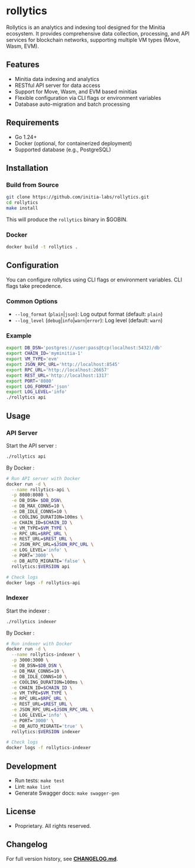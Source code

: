 # rollytics

Rollytics is an analytics and indexing tool designed for the Minitia ecosystem. It provides comprehensive data collection, processing, and API services for blockchain networks, supporting multiple VM types (Move, Wasm, EVM).

## Features
- Minitia data indexing and analytics
- RESTful API server for data access
- Support for Move, Wasm, and EVM based minitias
- Flexible configuration via CLI flags or environment variables
- Database auto-migration and batch processing

## Requirements
- Go 1.24+
- Docker (optional, for containerized deployment)
- Supported database (e.g., PostgreSQL)

## Installation

### Build from Source
```sh
git clone https://github.com/initia-labs/rollytics.git
cd rollytics
make install
```
This will produce the `rollytics` binary in $GOBIN.

### Docker
```sh
docker build -t rollytics .
```

## Configuration
You can configure rollytics using CLI flags or environment variables. CLI flags take precedence.

### Common Options
- `--log_format` (`plain`|`json`): Log output format (default: `plain`)
- `--log_level` (`debug`|`info`|`warn`|`error`): Log level (default: `warn`)

### Example
```sh
export DB_DSN='postgres://user:pass@tcp(localhost:5432)/db'
export CHAIN_ID='myminitia-1'
export VM_TYPE='evm'
export JSON_RPC_URL='http://localhost:8545'
export RPC_URL='http://localhost:26657'
export REST_URL='http://localhost:1317'
export PORT='8080'
export LOG_FORMAT='json'
export LOG_LEVEL='info'
./rollytics api
```

## Usage

### API Server
Start the API server :
```sh
./rollytics api
```

By Docker :
```sh
# Run API server with Docker
docker run -d \
  --name rollytics-api \
  -p 8080:8080 \
  -e DB_DSN= $DB_DSN\
  -e DB_MAX_CONNS=10 \
  -e DB_IDLE_CONNS=10 \
  -e COOLING_DURATION=100ms \
  -e CHAIN_ID=$CHAIN_ID \
  -e VM_TYPE=$VM_TYPE \
  -e RPC_URL=$RPC_URL \
  -e REST_URL=$REST_URL \
  -e JSON_RPC_URL=$JSON_RPC_URL \
  -e LOG_LEVEL='info' \
  -e PORT='3000' \
  -e DB_AUTO_MIGRATE='false' \
  rollytics:$VERSION api

# Check logs
docker logs -f rollytics-api
```

### Indexer
Start the indexer :
```sh
./rollytics indexer
```
By Docker :
```sh
# Run indexer with Docker
docker run -d \
  --name rollytics-indexer \
  -p 3000:3000 \
  -e DB_DSN=$DB_DSN \
  -e DB_MAX_CONNS=10 \
  -e DB_IDLE_CONNS=10 \
  -e COOLING_DURATION=100ms \
  -e CHAIN_ID=$CHAIN_ID \
  -e VM_TYPE=$VM_TYPE \
  -e RPC_URL=$RPC_URL \
  -e REST_URL=$REST_URL \
  -e JSON_RPC_URL=$JSON_RPC_URL \
  -e LOG_LEVEL='info' \
  -e PORT='3000' \
  -e DB_AUTO_MIGRATE='true' \
  rollytics:$VERSION indexer

# Check logs
docker logs -f rollytics-indexer
```

## Development
- Run tests: `make test`
- Lint: `make lint`
- Generate Swagger docs: `make swagger-gen`

## License
- Proprietary. All rights reserved. 

## Changelog
For full version history, see **[CHANGELOG.md](CHANGELOG.md)**.
